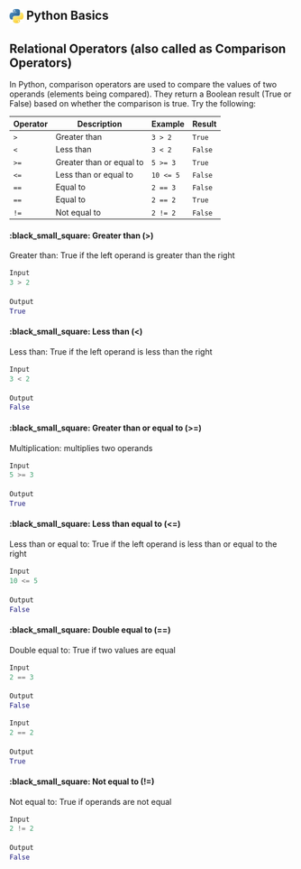 
<html>
 <body>
  <h2><sub><img src="https://github.com/RadhikaDeshpande1010/skill-icon/blob/main/general-icon/python-icon.png" height="25" width="25"></sub> Python Basics</h2>
  <h2>Relational Operators (also called as Comparison Operators)</h2>
  <p>In Python, comparison operators are used to compare the values of two operands (elements being compared). They return a Boolean result (True or False) based on whether the comparison is true. Try the following: </p>

  | Operator | Description               | Example   | Result  |
  |----------|---------------------------|-----------|---------|
  | `>`      | Greater than              | `3 > 2`   | `True`  |
  | `<`      | Less than                 | `3 < 2`   | `False` |
  | `>=`     | Greater than or equal to  | `5 >= 3`  | `True`  |
  | `<=`     | Less than or equal to     | `10 <= 5` | `False` |
  | `==`     | Equal to                  | `2 == 3`  | `False` |
  | `==`     | Equal to                  | `2 == 2`  | `True`  |
  | `!=`     | Not equal to              | `2 != 2`  | `False` |

  <h4>:black_small_square: Greater than (>)</h4>
  <p>Greater than: True if the left operand is greater than the right</p>
  
  ```python
  Input
  3 > 2
  
  Output
  True
  ```
  <h4>:black_small_square: Less than (<)</h4>
  <p>Less than: True if the left operand is less than the right</p>
  
  ```python
  Input
  3 < 2
  
  Output
  False
  ```
  <h4>:black_small_square: Greater than or equal to (>=)</h4>
  <p>Multiplication: multiplies two operands</p>
  
  ```python
  Input
  5 >= 3
  
  Output
  True
  ```
  <h4>:black_small_square: Less than equal to (<=)</h4>
  <p>Less than or equal to: True if the left operand is less than or equal to the right</p>
  
  ```python
  Input
  10 <= 5
  
  Output
  False
  ```
  <h4>:black_small_square: Double equal to (==)</h4>
  <p>Double equal to: True if two values are equal</p>
  
  ```python
  Input
  2 == 3
  
  Output
  False
  ```
   ```python
   Input
   2 == 2
    
   Output
   True
   ```
  <h4>:black_small_square: Not equal to (!=)</h4>
  <p>Not equal to: True if operands are not equal</p>
  
  ```python
  Input
  2 != 2
  
  Output
  False
  ```
 </body>
</html>

